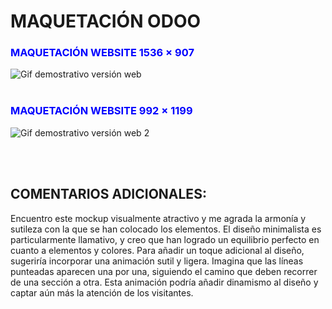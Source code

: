 # MAQUETACIÓN ODOO

<h3 style="color:blue">MAQUETACIÓN WEBSITE 1536 × 907</h3>

<img src="/img/img1.gif" alt="Gif demostrativo versión web" title="Imagen gif 1">
<br> <br> 
<h3 style="color:blue">MAQUETACIÓN WEBSITE 992 × 1199</h3>

<img src="/img/img2.gif" alt="Gif demostrativo versión web 2" title="Imagen gif 2">

<br> <br> 

<h2>COMENTARIOS ADICIONALES: </h2> 
<p>Encuentro este mockup visualmente atractivo y me agrada la armonía y sutileza con la que se han colocado los elementos. 
El diseño minimalista es particularmente llamativo, y creo que han logrado un equilibrio perfecto en cuanto a elementos y colores.
Para añadir un toque adicional al diseño, sugeriría incorporar una animación sutil y ligera. Imagina que las líneas punteadas 
aparecen una por una, siguiendo el camino que deben recorrer de una sección a otra. Esta animación podría añadir dinamismo al
 diseño y captar aún más la atención de los visitantes. </p>
